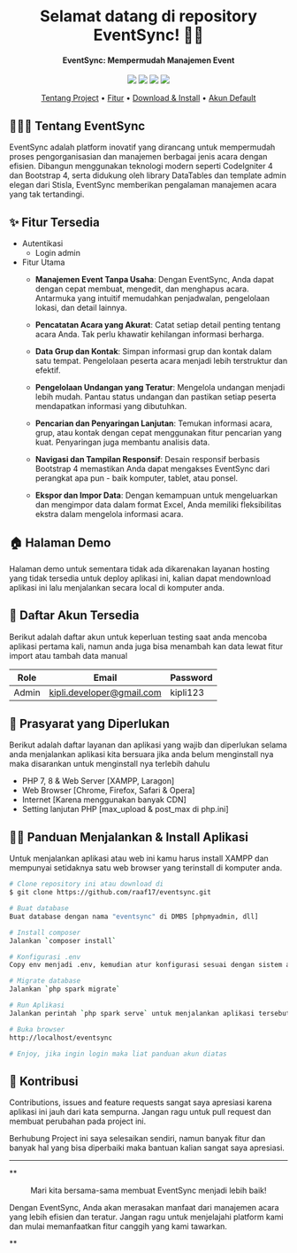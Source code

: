 <h1 align="center">Selamat datang di repository EventSync! 👋🏻</h1>

<p></p>

<h4 align="center">EventSync: Mempermudah Manajemen Event</h4>

<p></p>

<p align="center">
	<img src="https://img.shields.io/github/issues/raaf17/eventsync?style=flat-square">
	<img src="https://img.shields.io/github/stars/raaf17/eventsync?style=flat-square"> 
	<img src="https://img.shields.io/github/forks/raaf17/eventsync?style=flat-square">
	<img src="https://img.shields.io/github/followers/raaf17.svg?style=flat-square&label=followers">
</p>

<p align="center">
  <a href="#tentang">Tentang Project</a> •
  <a href="#fitur">Fitur</a> •
  <a href="#download">Download & Install</a> •
  <a href="#akun">Akun Default</a>
</p>

<p></p>

<h2 id="tentang">👨🏻‍🏫 Tentang EventSync</h2>

EventSync adalah platform inovatif yang dirancang untuk mempermudah proses pengorganisasian dan manajemen berbagai jenis acara dengan efisien. Dibangun menggunakan teknologi modern seperti CodeIgniter 4 dan Bootstrap 4, serta didukung oleh library DataTables dan template admin elegan dari Stisla, EventSync memberikan pengalaman manajemen acara yang tak tertandingi.

<p></p>

<h2 id="fitur">✨ Fitur Tersedia</h2>

- Autentikasi
  - Login admin
- Fitur Utama
  - **Manajemen Event Tanpa Usaha**: Dengan EventSync, Anda dapat dengan cepat membuat, mengedit, dan menghapus acara. Antarmuka yang intuitif memudahkan penjadwalan, pengelolaan             lokasi, dan detail lainnya.

  - **Pencatatan Acara yang Akurat**: Catat setiap detail penting tentang acara Anda. Tak perlu khawatir kehilangan informasi berharga.

  - **Data Grup dan Kontak**: Simpan informasi grup dan kontak dalam satu tempat. Pengelolaan peserta acara menjadi lebih terstruktur dan efektif.

  - **Pengelolaan Undangan yang Teratur**: Mengelola undangan menjadi lebih mudah. Pantau status undangan dan pastikan setiap peserta mendapatkan informasi yang dibutuhkan.

  - **Pencarian dan Penyaringan Lanjutan**: Temukan informasi acara, grup, atau kontak dengan cepat menggunakan fitur pencarian yang kuat. Penyaringan juga membantu analisis data.

  - **Navigasi dan Tampilan Responsif**: Desain responsif berbasis Bootstrap 4 memastikan Anda dapat mengakses EventSync dari perangkat apa pun - baik komputer, tablet, atau ponsel.

  - **Ekspor dan Impor Data**: Dengan kemampuan untuk mengeluarkan dan mengimpor data dalam format Excel, Anda memiliki fleksibilitas ekstra dalam mengelola informasi acara.

<p></p>

<h2 id="demo">🏠 Halaman Demo</h2>

Halaman demo untuk sementara tidak ada dikarenakan layanan hosting yang tidak tersedia untuk deploy aplikasi ini, kalian dapat mendownload aplikasi ini lalu menjalankan secara local di komputer anda.

<p></p>

<h2 id="akun">🔑 Daftar Akun Tersedia</h2>

Berikut adalah daftar akun untuk keperluan testing saat anda mencoba aplikasi pertama kali, namun anda juga bisa menambah kan data lewat fitur import atau tambah data manual

| Role  | Email                     | Password |
| ----- | ------------------------- | -------- |
| Admin | kipli.developer@gmail.com | kipli123 |

<p></p>

<h2 id="syarat">💾 Prasyarat yang Diperlukan</h2>

Berikut adalah daftar layanan dan aplikasi yang wajib dan diperlukan selama anda menjalankan aplikasi kita bersuara jika anda belum menginstall nya maka disarankan untuk menginstall nya terlebih dahulu

- PHP 7, 8 & Web Server [XAMPP, Laragon]
- Web Browser [Chrome, Firefox, Safari & Opera]
- Internet [Karena menggunakan banyak CDN]
- Setting lanjutan PHP [max_upload & post_max di php.ini]

<p></p>

<h2 id="download">🐱‍💻 Panduan Menjalankan & Install Aplikasi</h2>

Untuk menjalankan aplikasi atau web ini kamu harus install XAMPP dan mempunyai setidaknya satu web browser yang terinstall di komputer anda.

```bash
# Clone repository ini atau download di
$ git clone https://github.com/raaf17/eventsync.git

# Buat database
Buat database dengan nama "eventsync" di DMBS [phpmyadmin, dll]

# Install composer
Jalankan `composer install`

# Konfigurasi .env
Copy env menjadi .env, kemudian atur konfigurasi sesuai dengan sistem anda

# Migrate database
Jalankan `php spark migrate`

# Run Aplikasi
Jalankan perintah `php spark serve` untuk menjalankan aplikasi tersebut

# Buka browser
http://localhost/eventsync

# Enjoy, jika ingin login maka liat panduan akun diatas
```

<p></p>

<h2 id="kontribusi">🤝 Kontribusi</h2>

Contributions, issues and feature requests sangat saya apresiasi karena aplikasi ini jauh dari kata sempurna. Jangan ragu untuk pull request dan membuat perubahan pada project ini.

Berhubung Project ini saya selesaikan sendiri, namun banyak fitur dan banyak hal yang bisa diperbaiki maka bantuan kalian sangat saya apresiasi.

<p></p>

---

**<p align="center">Mari kita bersama-sama membuat EventSync menjadi lebih baik! <br>

Dengan EventSync, Anda akan merasakan manfaat dari manajemen acara yang lebih efisien dan teratur. Jangan ragu untuk menjelajahi platform kami dan mulai memanfaatkan fitur canggih yang kami tawarkan.</p>**
